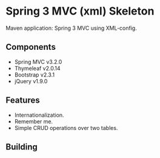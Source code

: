 # Spring 3 MVC (xml) Skeleton

Maven application: Spring 3 MVC using XML-config.

## Components

* Spring MVC v3.2.0
* Thymeleaf v2.0.14
* Bootstrap v2.3.1
* jQuery v1.9.0

## Features

- Internationalization.
- Remember me.
- Simple CRUD operations over two tables.

## Building

